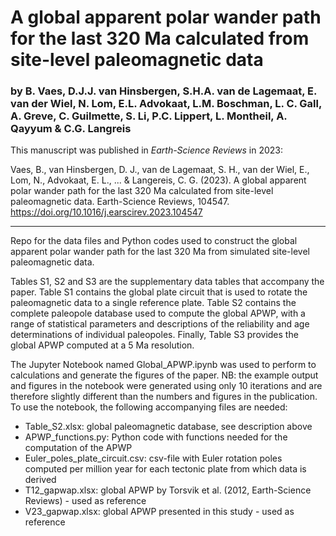 # **A global apparent polar wander path for the last 320 Ma calculated from site-level paleomagnetic data**

### **by B. Vaes, D.J.J. van Hinsbergen, S.H.A. van de Lagemaat, E. van der Wiel, N. Lom, E.L. Advokaat, L.M. Boschman, L. C. Gall, A. Greve, C. Guilmette, S. Li, P.C. Lippert, L. Montheil, A. Qayyum & C.G. Langreis**

This manuscript was published in *Earth-Science Reviews* in 2023:

Vaes, B., van Hinsbergen, D. J., van de Lagemaat, S. H., van der Wiel, E., Lom, N., Advokaat, E. L., ... & Langereis, C. G. (2023). A global apparent polar wander path for the last 320 Ma calculated from site-level paleomagnetic data. Earth-Science Reviews, 104547. https://doi.org/10.1016/j.earscirev.2023.104547

-------
Repo for the data files and Python codes used to construct the global apparent polar wander path for the last 320 Ma from simulated site-level paleomagnetic data.

Tables S1, S2 and S3 are the supplementary data tables that accompany the paper. Table S1 contains the global plate circuit that is used to rotate the paleomagnetic data to a single reference plate. Table S2 contains the complete paleopole database used to compute the global APWP, with a range of statistical parameters and descriptions of the reliability and age determinations of individual paleopoles. Finally, Table S3 provides the global APWP computed at a 5 Ma resolution.

The Jupyter Notebook named Global_APWP.ipynb was used to perform to calculations and generate the figures of the paper. NB: the example output and figures in the notebook were generated using only 10 iterations and are therefore slightly different than the numbers and figures in the publication.
To use the notebook, the following accompanying files are needed:
- Table_S2.xlsx: global paleomagnetic database, see description above
- APWP_functions.py: Python code with functions needed for the computation of the APWP
- Euler_poles_plate_circuit.csv: csv-file with Euler rotation poles computed per million year for each tectonic plate from which data is derived
- T12_gapwap.xlsx: global APWP by Torsvik et al. (2012, Earth-Science Reviews) - used as reference
- V23_gapwap.xlsx: global APWP presented in this study - used as reference
